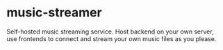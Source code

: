 # music-streamer
Self-hosted music streaming service. Host backend on your own server, use frontends to connect and stream your own music files as you please.
